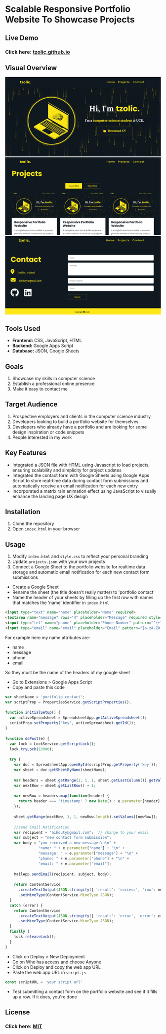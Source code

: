 # Scalable Responsive Portfolio Website To Showcase Projects

## Live Demo

### Click here:  [tzolic.github.io](https://tzolic.github.io/)

## Visual Overview

![home](readme%20visuals/01/home.png)
![projects](readme%20visuals/01/projects.png)
![contact](readme%20visuals/01/contact.png)

## Tools Used

- **Frontend:** CSS, JavaScript, HTML
- **Backend:** Google Apps Script
- **Database:** JSON, Google Sheets

## Goals

1. Showcase my skills in computer science
2. Establish a professional online presence
3. Make it easy to contact me

## Target Audience

1. Prospective employers and clients in the computer science industry
2. Developers looking to build a portfolio website for themselves
3. Developers who already have a portfolio and are looking for some design inspiration or code snippets
4. People interested in my work

## Key Features

- Integrated a JSON file with HTML using Javascript to load projects, ensuring scalability and simplicity for project updates
- Integrated the contact form with Google Sheets using Google Apps Script to store real-time data during contact form submissions and automatically receive an email notification for each new entry
- Incorporated a matrix rain animation effect using JavaScript to visually enhance the landing page UX design

## Installation

1. Clone the repository
2. Open `index.html` in your browser

## Usage

1. Modify `index.html` and `style.css` to reflect your personal branding
2. Update `projects.json` with your own projects
3. Connect a Google Sheet to the portfolio website for realtime data storage and automatic email notification for each new contact form submissions

- Create a Google Sheet
- Rename the sheet (the title doesn't really matter) to 'portfolio contact'
- Name the header of your sheets by filling up the first row with names that matches the 'name' identifier in `index.html` 

```html
<input type="text" name="name" placeholder="Name" required>
<textarea name="message" rows="4" placeholder="Message" required style="resize: none;"></textarea>
<input type="tel" name="phone" placeholder="Phone Number" pattern="^\+?\d{1,15}$" required>
<input type="email" name="email" placeholder="Email" pattern="[a-zA-Z0-9._%+-]+@[a-zA-Z0-9.-]+\.[a-zA-Z]{2,}" required>
```

For example here my name attributes are:

- name
- message
- phone
- email

So they must be the name of the headers of my google sheet

- Go to Extensions > Google Apps Script
- Copy and paste this code

```javascript
var sheetName = 'portfolio contact';
var scriptProp = PropertiesService.getScriptProperties();

function initialSetup() {
  var activeSpreadsheet = SpreadsheetApp.getActiveSpreadsheet();
  scriptProp.setProperty('key', activeSpreadsheet.getId());
}

function doPost(e) {
  var lock = LockService.getScriptLock();
  lock.tryLock(10000);

  try {
    var doc = SpreadsheetApp.openById(scriptProp.getProperty('key'));
    var sheet = doc.getSheetByName(sheetName);

    var headers = sheet.getRange(1, 1, 1, sheet.getLastColumn()).getValues()[0];
    var nextRow = sheet.getLastRow() + 1;

    var newRow = headers.map(function(header) {
      return header === 'timestamp' ? new Date() : e.parameter[header];
    });

    sheet.getRange(nextRow, 1, 1, newRow.length).setValues([newRow]);

    //send Email Notification
    var recipient = "aihduty@gmail.com";  // change to your email
    var subject = "new contact form submission";
    var body = "you received a new message:\n\n" +
               "name: " + e.parameter["name"] + "\n" +
               "message: " + e.parameter["message"] + "\n" +
               "phone: " + e.parameter["phone"] + "\n" +
               "email: " + e.parameter["email"];

    MailApp.sendEmail(recipient, subject, body);

    return ContentService
      .createTextOutput(JSON.stringify({ 'result': 'success', 'row': nextRow }))
      .setMimeType(ContentService.MimeType.JSON);
  } 
  catch (error) {
    return ContentService
      .createTextOutput(JSON.stringify({ 'result': 'error', 'error': error }))
      .setMimeType(ContentService.MimeType.JSON);
  } 
  finally {
    lock.releaseLock();
  }
}
```

- Click on Deploy > New Deployment
- Go on Who has access and choose Anyone
- Click on Deploy and copy the web app URL
- Paste the web app URL in `script.js`

```javascript
const scriptURL = 'your script url'
```

- Test submitting a contact form on the portfolio website and see if it fills up a row. If it does, you're done

## License

### Click here: [MIT](LICENSE)